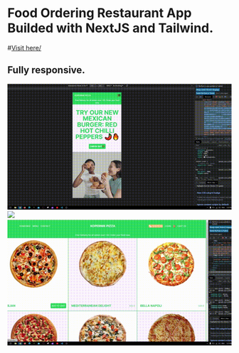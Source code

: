 # Food Ordering Restaurant App Builded with NextJS and Tailwind.
#<a href="https://sage-meringue-1cdf9d.netlify.app/" target="_blank">Visit here/<a/>
## Fully responsive.

<img src="https://github.com/hasanarpat/Restaurant-Food-Delivery-NextJS/blob/master/public/readme/1.gif"/>

<br/>
<img src="https://github.com/hasanarpat/Restaurant-Food-Delivery-NextJS/blob/master/public/readme/2.gif"/>

<br/>
<img src="https://github.com/hasanarpat/Restaurant-Food-Delivery-NextJS/blob/master/public/readme/3.gif"/>
